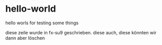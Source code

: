 # hello-world
hello worls for testing some things

diese zeile wurde in fx-su9 geschrieben.
diese auch, diese könnten wir dann aber löschen
